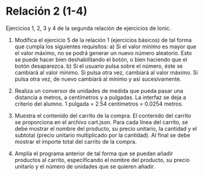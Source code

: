 # Relación 2 (1-4)

Ejercicios 1, 2, 3 y 4 de la segunda relación de ejercicios de Ionic.
1. Modifica el ejercicio 5 de la relación 1 (ejercicios básicos) de tal forma que cumpla los
siguientes requisitos:
a) Si el valor mínimo es mayor que el valor máximo, no se podrá generar un nuevo número
aleatorio. Esto se puede hacer bien deshabilitando el botón, o bien haciendo que el
botón desaparezca.
b) Si el usuario pulsa sobre el número, éste se cambiará al valor mínimo. Si pulsa otra vez,
cambiará al valor máximo. Si pulsa otra vez, de nuevo cambiará al mínimo y así
sucesivamente.

2. Realiza un conversor de unidades de medida que pueda pasar una distancia a metros, a
centímetros y a pulgadas. La interfaz se deja a criterio del alumno.
1 pulgada = 2.54 centímetros = 0.0254 metros.

3. Muestra el contenido del carrito de la compra. El contenido del carrito se proporciona en el
archivo cart.json. Para cada línea del carrito, se debe mostrar el nombre del producto, su
precio unitario, la cantidad y el subtotal (precio unitario multiplicado por la cantidad). Al final se
debe mostrar el importe total del carrito de la compra.

4. Amplía el programa anterior de tal forma que se puedan añadir productos al carrito,
especificando el nombre del producto, su precio unitario y el número de unidades que se
quieren añadir.
